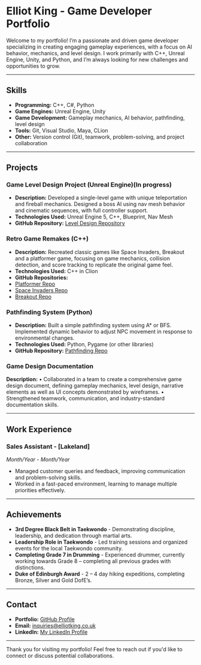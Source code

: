 # Elliot King - Game Developer Portfolio

Welcome to my portfolio! I’m a passionate and driven game developer specializing in creating engaging gameplay experiences, with a focus on AI behavior, mechanics, and level design. I work primarily with C++, Unreal Engine, Unity, and Python, and I’m always looking for new challenges and opportunities to grow.

---

## Skills

- **Programming:** C++, C#, Python
- **Game Engines:** Unreal Engine, Unity
- **Game Development:** Gameplay mechanics, AI behavior, pathfinding, level design
- **Tools:** Git, Visual Studio, Maya, CLion
- **Other:** Version control (Git), teamwork, problem-solving, and project collaboration

---

## Projects

### **Game Level Design Project (Unreal Engine)(In progress)**
- **Description:** Developed a single-level game with unique teleportation and fireball mechanics. Designed a boss AI using nav mesh behavior and cinematic sequences, with full controller support.
- **Technologies Used:** Unreal Engine 5, C++, Blueprint, Nav Mesh
- **GitHub Repository:** [Level Design Repository]((https://github.com/UWE-GPP-23-24/gpp-project-assignment-X-Critix-X))

### **Retro Game Remakes (C++)**
- **Description:** Recreated classic games like Space Invaders, Breakout and a platformer game, focusing on game mechanics, collision detection, and score tracking to replicate the original game feel.
- **Technologies Used:** C++ in Clion
- **GitHub Repositories:** 
- [Platformer Repo](https://github.com/UWEGames-GiC/platformer-23-24-X-Critix-X)
- [Space Invaders Repo](https://github.com/UWEGames-GiC/space-invaders-23-24-X-Critix-X)
- [Breakout Repo](https://github.com/UWEGames-GiC/breakout-23-24-X-Critix-X)

### **Pathfinding System (Python)**
- **Description:** Built a simple pathfinding system using A* or BFS. Implemented dynamic behavior to adjust NPC movement in response to environmental changes.
- **Technologies Used:** Python, Pygame (or other libraries)
- **GitHub Repository:** [Pathfinding Repo](https://github.com/UWEGames-GT101/grid-based-game-X-Critix-X)

### **Game Design Documentation** 
**Description:**
•	Collaborated in a team to create a comprehensive game design document, defining gameplay mechanics, level design, narrative elements as well as UI concepts demonstrated by wireframes.
•	Strengthened teamwork, communication, and industry-standard documentation skills.


---

## Work Experience

### **Sales Assistant** - [Lakeland]
*Month/Year - Month/Year*
- Managed customer queries and feedback, improving communication and problem-solving skills.
- Worked in a fast-paced environment, learning to manage multiple priorities effectively.

---

## Achievements

- **3rd Degree Black Belt in Taekwondo** - Demonstrating discipline, leadership, and dedication through martial arts.
- **Leadership Role in Taekwondo** - Led training sessions and organized events for the local Taekwondo community.
- **Completing Grade 7 in Drumming** - Experienced drummer, currently working towards Grade 8 – completing all previous grades with distinctions.
- **Duke of Edinburgh Award** -  2 – 4 day hiking expeditions, completing Bronze, Silver and Gold DofE’s.

---

## Contact

- **Portfolio:** [GitHub Profile](https://github.com/YourUsername)
- **Email:** [inquiries@elliotking.co.uk](mailto:inquiries@elliotking.co.uk)
- **LinkedIn:** [My LinkedIn Profile](https://www.linkedin.com/in/elliot-king-31a41b214/)

---

Thank you for visiting my portfolio! Feel free to reach out if you'd like to connect or discuss potential collaborations.
